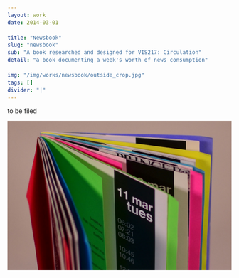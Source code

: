 ```yaml
---
layout: work
date: 2014-03-01

title: "Newsbook"
slug: "newsbook"
sub: "A book researched and designed for VIS217: Circulation"
detail: "a book documenting a week's worth of news consumption"

img: "/img/works/newsbook/outside_crop.jpg"
tags: []
divider: "|"
---
```


to be filed

![Newsbook](/img/works/newsbook/outside_crop.jpg)
